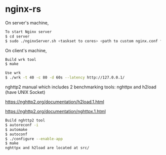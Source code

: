 # nginx-rs

On server's machine,
```bash
To start Nginx server
$ cd server
$ sudo ./nginxServer.sh <taskset to cores> <path to custom nginx.conf file>
```

On client's machine, 
```bash
Build wrk tool
$ make

Use wrk
$ ./wrk -t 40 -c 80 -d 60s --latency http://127.0.0.1/
```

nghttp2 manual which includes 2 benchmarking tools: nghttpx and h2load (have UNIX Socket)

https://nghttp2.org/documentation/h2load.1.html

https://nghttp2.org/documentation/nghttpx.1.html 
```bash
Build nghttp2 tool
$ autoreconf -i
$ automake
$ autoconf
$ ./configure --enable-app
$ make
nghttpx and h2load are located at src/
```
